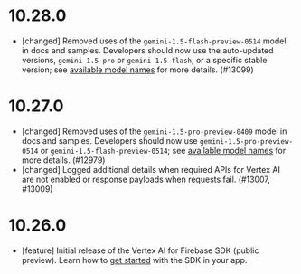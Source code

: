 # 10.28.0
- [changed] Removed uses of the `gemini-1.5-flash-preview-0514` model in docs
  and samples. Developers should now use the auto-updated versions,
  `gemini-1.5-pro` or `gemini-1.5-flash`, or a specific stable version; see
  [available model names](https://firebase.google.com/docs/vertex-ai/gemini-models#available-model-names)
  for more details. (#13099)

# 10.27.0
- [changed] Removed uses of the `gemini-1.5-pro-preview-0409` model in docs and
  samples. Developers should now use `gemini-1.5-pro-preview-0514` or
  `gemini-1.5-flash-preview-0514`; see
  [available model names](https://firebase.google.com/docs/vertex-ai/gemini-models#available-model-names)
  for more details. (#12979)
- [changed] Logged additional details when required APIs for Vertex AI are
  not enabled or response payloads when requests fail. (#13007, #13009)

# 10.26.0
- [feature] Initial release of the Vertex AI for Firebase SDK (public preview).
  Learn how to
  [get started](https://firebase.google.com/docs/vertex-ai/get-started?platform=ios)
  with the SDK in your app.
